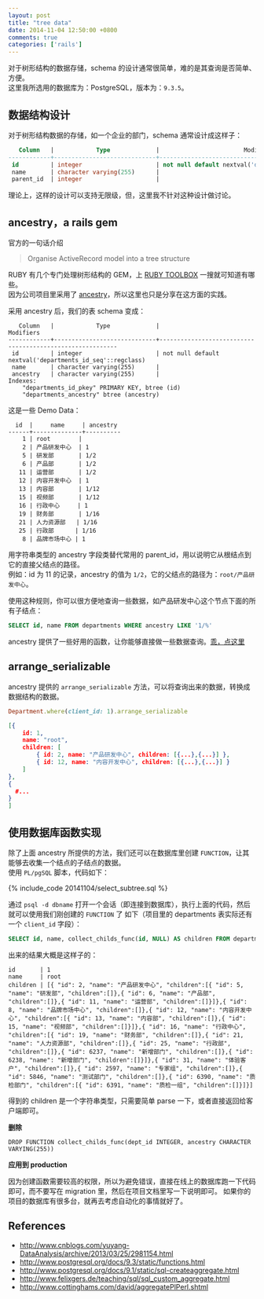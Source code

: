 ```yaml
---
layout: post
title: "tree data"
date: 2014-11-04 12:50:00 +0800
comments: true
categories: ['rails']
---
```


对于树形结构的数据存储，schema 的设计通常很简单，难的是其查询是否简单、方便。<br/>
这里我所选用的数据库为：PostgreSQL，版本为：`9.3.5`。

## 数据结构设计

对于树形结构数据的存储，如一个企业的部门，schema 通常设计成这样子：

```sql
   Column   |            Type             |                        Modifiers
------------+-----------------------------+----------------------------------------------------------
 id         | integer                     | not null default nextval('departments_id_seq'::regclass)
 name       | character varying(255)      |
 parent_id  | integer                     |
```

理论上，这样的设计可以支持无限级，但，这里我不针对这种设计做讨论。

## ancestry，a rails gem

官方的一句话介绍

> Organise ActiveRecord model into a tree structure

RUBY 有几个专门处理树形结构的 GEM，上 [RUBY TOOLBOX](https://www.ruby-toolbox.com/projects/ancestry) 一搜就可知道有哪些。<br/>
因为公司项目里采用了 [ancestry](https://github.com/stefankroes/ancestry)，所以这里也只是分享在这方面的实践。

采用 ancestry 后，我们的表 schema 变成：

```
   Column   |            Type             |                        Modifiers
------------+-----------------------------+----------------------------------------------------------
 id         | integer                     | not null default nextval('departments_id_seq'::regclass)
 name       | character varying(255)      |
 ancestry   | character varying(255)      |
Indexes:
    "departments_id_pkey" PRIMARY KEY, btree (id)
    "departments_ancestry" btree (ancestry)
```

这是一些 Demo Data： 

```
  id  |     name     | ancestry
------+--------------+----------
    1 | root        |
    2 | 产品研发中心  | 1
    5 | 研发部       | 1/2
    6 | 产品部       | 1/2
   11 | 运营部       | 1/2
   12 | 内容开发中心  | 1
   13 | 内容部       | 1/12
   15 | 视频部       | 1/12
   16 | 行政中心     | 1
   19 | 财务部       | 1/16
   21 | 人力资源部   | 1/16
   25 | 行政部      | 1/16
    8 | 品牌市场中心 | 1
```

用字符串类型的 ancestry 字段类替代常用的 parent_id，用以说明它从根结点到它的直接父结点的路径。<br/>
例如：id 为 11 的记录，ancestry 的值为 `1/2`，它的父结点的路径为：`root/产品研发中心`。

使用这种规则，你可以很方便地查询一些数据，如产品研发中心这个节点下面的所有子结点：

```sql
SELECT id, name FROM departments WHERE ancestry LIKE '1/%'
```

ancestry 提供了一些好用的函数，让你能够直接做一些数据查询。[乖，点这里](https://github.com/stefankroes/ancestry#navigating-your-tree)

## arrange_serializable

ancestry 提供的 `arrange_serializable` 方法，可以将查询出来的数据，转换成数据结构的数据。

```ruby
Department.where(client_id: 1).arrange_serializable
```

```json
[{
    id: 1,
    name: "root",
    children: [
        { id: 2, name: "产品研发中心", children: [{...},{...}] },
        { id: 12, name: "内容开发中心", children: [{...},{...}] }
    ]
},
{
  #...
}
]
```

## 使用数据库函数实现

除了上面 ancestry 所提供的方法，我们还可以在数据库里创建 `FUNCTION`，让其能够去收集一个结点的子结点的数据。<br/>
使用 `PL/pgSQL` 脚本，代码如下：

{% include_code 20141104/select_subtree.sql %}

通过 `psql -d dbname` 打开一个会话（即连接到数据库），执行上面的代码，然后就可以使用我们刚创建的 `FUNCTION` 了
如下（项目里的 departments 表实际还有一个 `client_id` 字段）：

```sql
SELECT id, name, collect_childs_func(id, NULL) AS children FROM departments WHERE client_id = 1 AND ancestry IS NULL;
```

出来的结果大概是这样子的：

```
id       | 1
name     | root
children | [{ "id": 2, "name": "产品研发中心", "children":[{ "id": 5, "name": "研发部", "children":[]},{ "id": 6, "name": "产品部", "children":[]},{ "id": 11, "name": "运营部", "children":[]}]},{ "id": 8, "name": "品牌市场中心", "children":[]},{ "id": 12, "name": "内容开发中心", "children":[{ "id": 13, "name": "内容部", "children":[]},{ "id": 15, "name": "视频部", "children":[]}]},{ "id": 16, "name": "行政中心", "children":[{ "id": 19, "name": "财务部", "children":[]},{ "id": 21, "name": "人力资源部", "children":[]},{ "id": 25, "name": "行政部", "children":[]},{ "id": 6237, "name": "新增部门", "children":[]},{ "id": 6238, "name": "新增部门", "children":[]}]},{ "id": 31, "name": "体验客户", "children":[]},{ "id": 2597, "name": "专家组", "children":[]},{ "id": 5846, "name": "测试部门", "children":[]},{ "id": 6390, "name": "质检部门", "children":[{ "id": 6391, "name": "质检一组", "children":[]}]}]
```

得到的 children 是一个字符串类型，只需要简单 parse 一下，或者直接返回给客户端即可。

**删除**

```
DROP FUNCTION collect_childs_func(dept_id INTEGER, ancestry CHARACTER VARYING(255))
```

**应用到 production**

因为创建函数需要较高的权限，所以为避免错误，直接在线上的数据库跑一下代码即可，而不要写在 migration 里，然后在项目文档里写一下说明即可。
如果你的项目的数据库有很多台，就再去考虑自动化的事情就好了。


## References

- http://www.cnblogs.com/yuyang-DataAnalysis/archive/2013/03/25/2981154.html
- http://www.postgresql.org/docs/9.3/static/functions.html
- http://www.postgresql.org/docs/9.1/static/sql-createaggregate.html
- http://www.felixgers.de/teaching/sql/sql_custom_aggregate.html
- http://www.cottinghams.com/david/aggregatePlPerl.shtml
